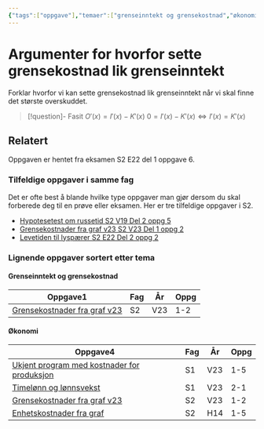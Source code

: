 ```yaml
---
{"tags":["oppgave"],"temaer":["grenseinntekt og grensekostnad","økonomi"],"alias":[null],"del":1,"oppgave":6,"fag":"s2","eksamen":"e22","dg-publish":true,"title":"Argumenter for hvorfor sette grensekostnad lik grenseinntekt","date":"2023-06-06","modified":"2023-06-06","todo":["løsningsforslag"],"permalink":"/argumenter-for-hvorfor-sette-grensekostnad-lik-grenseinntekt/","dgPassFrontmatter":true}
---
```



# Argumenter for hvorfor sette grensekostnad lik grenseinntekt
Forklar hvorfor vi kan sette grensekostnad lik grenseinntekt når vi skal finne det største overskuddet.

>[!question]- Fasit
>$O'(x)=I'(x)-K'(x)$ 
>$0=I'(x)-K'(x)\iff I'(x)=K'(x)$

## Relatert
<p><span>Oppgaven er hentet fra eksamen S2 E22 del 1 oppgave 6.</span></p><h3><span>Tilfeldige oppgaver i samme fag</span></h3><p><span>Det er ofte best å blande hvilke type oppgaver man gjør dersom du skal forberede deg til en prøve eller eksamen. Her er tre tilfeldige oppgaver i S2.</span></p><div><ul class="dataview list-view-ul"><li><span><a data-tooltip-position="top" aria-label="Hypotesetest om russetid.md" data-href="Hypotesetest om russetid.md" href="Hypotesetest om russetid.md" class="internal-link" target="_blank" rel="noopener">Hypotesetest om russetid S2 V19 Del 2 oppg 5</a></span></li><li><span><a data-tooltip-position="top" aria-label="Grensekostnader fra graf v23.md" data-href="Grensekostnader fra graf v23.md" href="Grensekostnader fra graf v23.md" class="internal-link" target="_blank" rel="noopener">Grensekostnader fra graf v23 S2 V23 Del 1 oppg 2</a></span></li><li><span><a data-tooltip-position="top" aria-label="Levetiden til lyspærer.md" data-href="Levetiden til lyspærer.md" href="Levetiden til lyspærer.md" class="internal-link" target="_blank" rel="noopener">Levetiden til lyspærer S2 E22 Del 2 oppg 2</a></span></li></ul></div><h3><span>Lignende oppgaver sortert etter tema</span></h3><h4><span>Grenseinntekt og grensekostnad</span></h4><div><table class="dataview table-view-table"><thead class="table-view-thead"><tr class="table-view-tr-header"><th class="table-view-th"><span>Oppgave</span><span class="dataview small-text">1</span></th><th class="table-view-th"><span>Fag</span></th><th class="table-view-th"><span>År</span></th><th class="table-view-th"><span>Oppg</span></th></tr></thead><tbody class="table-view-tbody"><tr><td><span><a data-tooltip-position="top" aria-label="Grensekostnader fra graf v23.md" data-href="Grensekostnader fra graf v23.md" href="Grensekostnader fra graf v23.md" class="internal-link" target="_blank" rel="noopener">Grensekostnader fra graf v23</a></span></td><td><span>S2</span></td><td><span>V23</span></td><td><span>1-2</span></td></tr></tbody></table></div><h4><span>Økonomi</span></h4><div><table class="dataview table-view-table"><thead class="table-view-thead"><tr class="table-view-tr-header"><th class="table-view-th"><span>Oppgave</span><span class="dataview small-text">4</span></th><th class="table-view-th"><span>Fag</span></th><th class="table-view-th"><span>År</span></th><th class="table-view-th"><span>Oppg</span></th></tr></thead><tbody class="table-view-tbody"><tr><td><span><a data-tooltip-position="top" aria-label="Ukjent program med kostnader for produksjon.md" data-href="Ukjent program med kostnader for produksjon.md" href="Ukjent program med kostnader for produksjon.md" class="internal-link" target="_blank" rel="noopener">Ukjent program med kostnader for produksjon</a></span></td><td><span>S1</span></td><td><span>V23</span></td><td><span>1-5</span></td></tr><tr><td><span><a data-tooltip-position="top" aria-label="Timelønn og lønnsvekst.md" data-href="Timelønn og lønnsvekst.md" href="Timelønn og lønnsvekst.md" class="internal-link" target="_blank" rel="noopener">Timelønn og lønnsvekst</a></span></td><td><span>S1</span></td><td><span>V23</span></td><td><span>2-1</span></td></tr><tr><td><span><a data-tooltip-position="top" aria-label="Grensekostnader fra graf v23.md" data-href="Grensekostnader fra graf v23.md" href="Grensekostnader fra graf v23.md" class="internal-link" target="_blank" rel="noopener">Grensekostnader fra graf v23</a></span></td><td><span>S2</span></td><td><span>V23</span></td><td><span>1-2</span></td></tr><tr><td><span><a data-tooltip-position="top" aria-label="Enhetskostnader fra graf.md" data-href="Enhetskostnader fra graf.md" href="Enhetskostnader fra graf.md" class="internal-link" target="_blank" rel="noopener">Enhetskostnader fra graf</a></span></td><td><span>S2</span></td><td><span>H14</span></td><td><span>1-5</span></td></tr></tbody></table></div>
